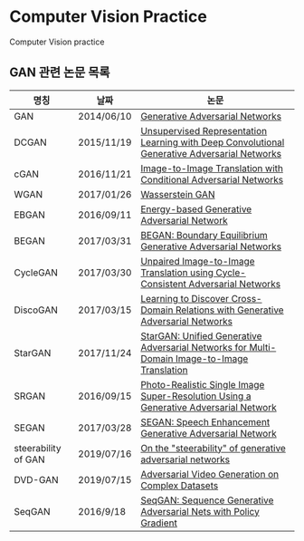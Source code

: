 # Computer Vision Practice

Computer Vision practice

## GAN 관련 논문 목록
|명칭|날짜|논문|
|---|---|---|
|GAN|2014/06/10|[Generative Adversarial Networks](https://arxiv.org/abs/1406.2661)|
|DCGAN|2015/11/19|[Unsupervised Representation Learning with Deep Convolutional Generative Adversarial Networks](https://arxiv.org/abs/1511.06434)|
|cGAN|2016/11/21|[Image-to-Image Translation with Conditional Adversarial Networks](https://arxiv.org/abs/1611.07004)|
|WGAN|2017/01/26|[Wasserstein GAN](https://arxiv.org/abs/1701.07875)|
|EBGAN|2016/09/11|[Energy-based Generative Adversarial Network](https://arxiv.org/abs/1609.03126)|
|BEGAN|2017/03/31|[BEGAN: Boundary Equilibrium Generative Adversarial Networks](https://arxiv.org/abs/1703.10717)|
|CycleGAN|2017/03/30|[Unpaired Image-to-Image Translation using Cycle-Consistent Adversarial Networks](https://arxiv.org/abs/1703.10593)|
|DiscoGAN|2017/03/15|[Learning to Discover Cross-Domain Relations with Generative Adversarial Networks](https://arxiv.org/abs/1703.05192)|
|StarGAN|2017/11/24|[StarGAN: Unified Generative Adversarial Networks for Multi-Domain Image-to-Image Translation](https://arxiv.org/abs/1711.09020)|
|SRGAN|2016/09/15|[Photo-Realistic Single Image Super-Resolution Using a Generative Adversarial Network](https://arxiv.org/abs/1609.04802)|
|SEGAN|2017/03/28|[SEGAN: Speech Enhancement Generative Adversarial Network](https://arxiv.org/abs/1703.09452)|
|steerability of GAN|2019/07/16|[On the "steerability" of generative adversarial networks](https://arxiv.org/abs/1907.07171)|
|DVD-GAN|2019/07/15|[Adversarial Video Generation on Complex Datasets](https://arxiv.org/abs/1907.06571)|
|SeqGAN|2016/9/18|[SeqGAN: Sequence Generative Adversarial Nets with Policy Gradient](https://arxiv.org/abs/1609.05473)|
